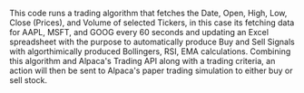 This code runs a trading algorithm that fetches the Date, Open, High, Low, Close (Prices), and Volume of selected Tickers, in this case its fetching data for AAPL, MSFT, and GOOG every 60 seconds and updating an Excel spreadsheet with the purpose to automatically produce Buy and Sell Signals with algorthimically produced Bollingers, RSI, EMA calculations.  Combining this algorithm and Alpaca's Trading API along with a trading criteria, an action will then be sent to Alpaca's paper trading simulation to either buy or sell stock.
